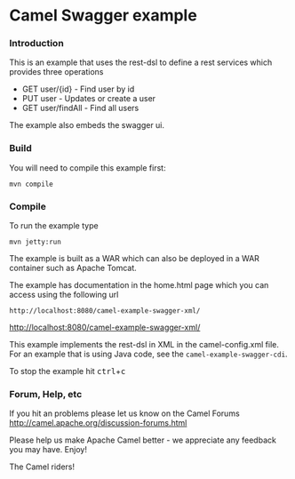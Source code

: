 # Camel Swagger example

### Introduction
This is an example that uses the rest-dsl to define a rest services which provides three operations

- GET user/{id}     - Find user by id
- PUT user          - Updates or create a user
- GET user/findAll  - Find all users

The example also embeds the swagger ui.

### Build
You will need to compile this example first:

	mvn compile

### Compile
To run the example type

	mvn jetty:run

The example is built as a WAR which can also be deployed in a WAR container such as Apache Tomcat.

The example has documentation in the home.html page which you can access using the following url

	http://localhost:8080/camel-example-swagger-xml/

<http://localhost:8080/camel-example-swagger-xml/>

This example implements the rest-dsl in XML in the camel-config.xml file. For an example that
is using Java code, see the `camel-example-swagger-cdi`.

To stop the example hit <kbd>ctrl</kbd>+<kbd>c</kbd>

### Forum, Help, etc

If you hit an problems please let us know on the Camel Forums
	<http://camel.apache.org/discussion-forums.html>

Please help us make Apache Camel better - we appreciate any feedback you may
have.  Enjoy!



The Camel riders!

